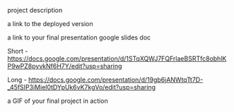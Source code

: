 
project description

a link to the deployed version

a link to your final presentation google slides doc

Short - https://docs.google.com/presentation/d/1STqXQWJ7FQFrlaeBSRTfc8obhlKP9wPZ8pyvkNf6H7Y/edit?usp=sharing

Long - https://docs.google.com/presentation/d/19gb6jANWtqTt7D-_45fSIP3iMiel0tDYpUk6vK7kgVo/edit?usp=sharing

a GIF of your final project in action
